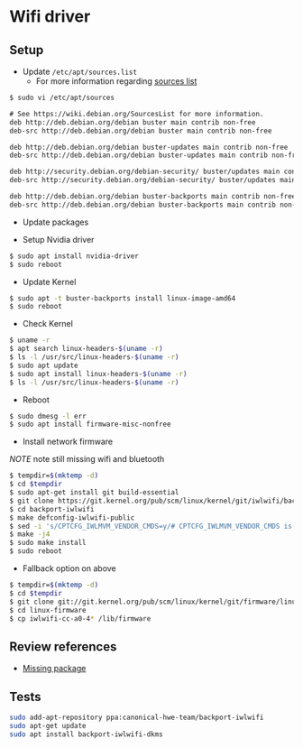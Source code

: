 # Wifi driver

## Setup

- Update  `/etc/apt/sources.list`
  - For more information regarding [sources list](https://wiki.debian.org/SourcesList?action=show&redirect=sources.list)

```sh
$ sudo vi /etc/apt/sources
```

```txt
# See https://wiki.debian.org/SourcesList for more information.
deb http://deb.debian.org/debian buster main contrib non-free
deb-src http://deb.debian.org/debian buster main contrib non-free

deb http://deb.debian.org/debian buster-updates main contrib non-free
deb-src http://deb.debian.org/debian buster-updates main contrib non-free

deb http://security.debian.org/debian-security/ buster/updates main contrib non-free
deb-src http://security.debian.org/debian-security/ buster/updates main contrib non-free

deb http://deb.debian.org/debian buster-backports main contrib non-free
deb-src http://deb.debian.org/debian buster-backports main contrib non-free
```

- Update packages

- Setup Nvidia driver

```sh
$ sudo apt install nvidia-driver
$ sudo reboot
```

- Update Kernel

```sh
$ sudo apt -t buster-backports install linux-image-amd64
$ sudo reboot
```

- Check Kernel

```sh
$ uname -r
$ apt search linux-headers-$(uname -r)
$ ls -l /usr/src/linux-headers-$(uname -r)
$ sudo apt update
$ sudo apt install linux-headers-$(uname -r)
$ ls -l /usr/src/linux-headers-$(uname -r)
```

- Reboot

```sh
$ sudo dmesg -l err
$ sudo apt install firmware-misc-nonfree
```

- Install network firmware

*NOTE* note still missing wifi and bluetooth

```sh
$ tempdir=$(mktemp -d)
$ cd $tempdir
$ sudo apt-get install git build-essential
$ git clone https://git.kernel.org/pub/scm/linux/kernel/git/iwlwifi/backport-iwlwifi.git
$ cd backport-iwlwifi
$ make defconfig-iwlwifi-public
$ sed -i 's/CPTCFG_IWLMVM_VENDOR_CMDS=y/# CPTCFG_IWLMVM_VENDOR_CMDS is not set/' .config
$ make -j4
$ sudo make install
$ sudo reboot
```

- Fallback option on above

```sh
$ tempdir=$(mktemp -d)
$ cd $tempdir
$ git clone git://git.kernel.org/pub/scm/linux/kernel/git/firmware/linux-firmware.git
$ cd linux-firmware
$ cp iwlwifi-cc-a0-4* /lib/firmware
```

## Review references

- [Missing package](https://packages.debian.org/sid/firmware-misc-nonfree)


## Tests

```sh
sudo add-apt-repository ppa:canonical-hwe-team/backport-iwlwifi
sudo apt-get update
sudo apt install backport-iwlwifi-dkms
```